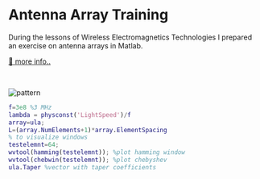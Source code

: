 # Antenna Array Training

During the lessons of Wireless Electromagnetics Technologies I prepared an exercise on antenna arrays in Matlab.

[📡 more info..](https://alessandromastrofini.it/array-esercitazione-matlab)

<br>

![pattern](https://alessandromastrofini.it/wp-content/uploads/2021/11/Senza-nome-2-1536x1155.png)
 
```matlab
f=3e8 %3 MHz
lambda = physconst('LightSpeed')/f
array=ula;
L=(array.NumElements+1)*array.ElementSpacing
% to visualize windows
testelemnt=64;
wvtool(hamming(testelemnt)); %plot hamming window
wvtool(chebwin(testelemnt)); %plot chebyshev 
ula.Taper %vector with taper coefficients
```
